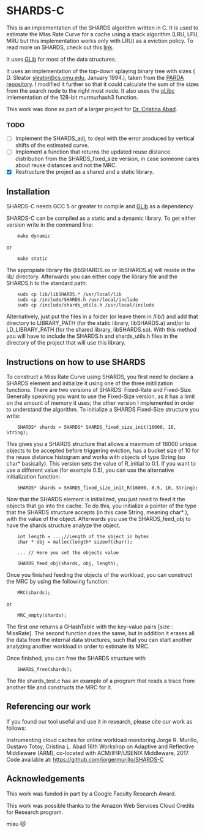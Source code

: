 # SHARDS-C

This is an implementation of the SHARDS algorithm written in C. It is used to estimate the Miss Rate Curve for a cache using a stack algorithm (LRU, LFU, MRU but this implementation works only with LRU) as a eviction policy. To read more on SHARDS, check out this [link](https://www.usenix.org/system/files/conference/fast15/fast15-paper-waldspurger.pdf).

It uses [GLib](https://developer.gnome.org/glib/stable/) for most of the data structures.

It uses an implementation of the top-down splaying binary tree with sizes ( D. Sleator <sleator@cs.cmu.edu>, January 1994.), taken from the [PARDA repository](https://bitbucket.org/trauzti/parda). I modified it further so that it could calculate the sum of the sizes from the search node to the right most node. It also uses the [qLibc](https://github.com/wolkykim/qlibc) imlementation of the 128-bit murmurhash3 function.

This work was done as part of a larger project for [Dr. Cristina Abad](https://sites.google.com/site/cristinaabad/). 

### TODO

- [ ] Implement the SHARDS_adj, to deal with the error produced by vertical shifts of the estimated curve.
- [ ] Implement a function that returns the updated reuse distance distribution from the SHARDS_fixed_size version, in case someone cares about reuse distances and not the MRC.
- [X] Restructure the project as a shared and a static library.

## Installation
SHARDS-C needs GCC 5 or greater to compile and [GLib](https://developer.gnome.org/glib/stable/) as a dependency.

SHARDS-C can be compiled as a static and a dynamic library. To get either version write in the command line:

```
	make dynamic
```
or
```
	make static
```
The appropiate library file (libSHARDS.so or libSHARDS.a) will reside in the lib/ directory. Afterwards you can either copy the library file and the SHARDS.h to the standard path:

```
	sudo cp lib/libSHARDS.* /usr/local/lib
	sudo cp /include/SHARDS.h /usr/local/include
	sudo cp /include/shards_utils.h /usr/local/include
```

Alternatively, just put the files in a folder (or leave them in /lib/) and add that directory to LIBRARY_PATH (for the static library, libSHARDS.a) and/or to LD_LIBRARY_PATH (for the shared library, libSHARDS.so). With this method you will have to include the SHARDS.h and shards_utils.h files in the directory of the project that will use this library.

## Instructions on how to use SHARDS

To construct a Miss Rate Curve using SHARDS, you first need to declare a SHARDS element and initialize it using one of the three initilization functions. There are two versions of SHARDS:  Fixed-Rate and Fixed-Size. Generally speaking you want to use the Fixed-Size version, as it has a limit on the amount of memory it uses; the other version I implemented in order to understand the algorithm. To initialize a SHARDS Fixed-Size structure you write:
```
	SHARDS* shards = SHARDS* SHARDS_fixed_size_init(16000, 10, String);
```

This gives you a SHARDS structure that allows a maximum of 16000 unique objects to be accepted before triggering eviction, has a bucket size of 10 for the reuse distance histogram and works with objects of type String (so char* basically). This version sets the value of R_initial to 0.1. If you want to use a different value (for example 0.5), you can use the alternative initialization function:

```
	SHARDS* shards = SHARDS_fixed_size_init_R(16000, 0.5, 10, String);	
```

Now that the SHARDS element is initialized, you just need to feed it the objects that go into the cache. To do this, you initialize a pointer of the type that the SHARDS structure accepts (in this case String, meaning char* ), with the value of the object. Afterwards you use the SHARDS_feed_obj to have the shards structure analyze the object.

```
	int length = ...;//Length of the object in bytes
	char * obj = malloc(length* sizeof(char)); 

	... // Here you set the objects value

	SHARDS_feed_obj(shards, obj, length);
```

Once you finished feeding the objects of the workload, you can construct the MRC by using the following function: 

```
	MRC(shards);
```

or

```
	MRC_empty(shards);
```

The first one returns a GHashTable with the key-value pairs [size : MissRate]. The second function does the same, but in addition it erases all the data from the internal data structures, such that you can start another analyzing another workload in order to estimate its MRC.

Once finished, you can free the SHARDS structure with 

```	
	SHARDS_free(shards);
```

The file shards_test.c has an example of a program that reads a trace from another file and constructs the MRC for it.


## Referencing our work

If you found our tool useful and use it in research, please cite our work as follows:

Instrumenting cloud caches for online workload monitoring 
Jorge R. Murillo, Gustavo Totoy, Cristina L. Abad 
16th Workshop on Adaptive and Reflective Middleware (ARM), co-located with ACM/IFIP/USENIX Middleware, 2017. 
Code available at: https://github.com/jorgermurillo/SHARDS-C

## Acknowledgements

This work was funded in part by a Google Faculty Research Award.

This work was possible thanks to the Amazon Web Services Cloud Credits for Research program.

miau :cat:

